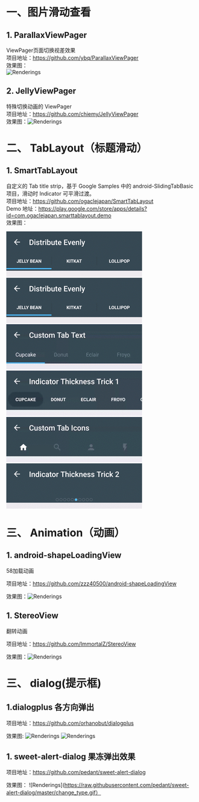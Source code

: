 
# 一、图片滑动查看
## 1. ParallaxViewPager  
ViewPager页面切换视差效果  
项目地址：https://github.com/ybq/ParallaxViewPager  
效果图：    
![Renderings](https://github.com/ybq/ParallaxViewPager/raw/master/art/screen.gif) 
## 2. JellyViewPager  
特殊切换动画的 ViewPager  
项目地址：https://github.com/chiemy/JellyViewPager  
效果图：![Renderings](https://github.com/chiemy/JellyViewPager/raw/master/capture.gif)  

# 二、 TabLayout（标题滑动）
## 1. SmartTabLayout  
自定义的 Tab title strip，基于 Google Samples 中的 android-SlidingTabBasic 项目，滑动时 Indicator 可平滑过渡。  
项目地址：https://github.com/ogaclejapan/SmartTabLayout  
Demo 地址：https://play.google.com/store/apps/details?id=com.ogaclejapan.smarttablayout.demo  
效果图：

![alt text](https://raw.githubusercontent.com/ogaclejapan/SmartTabLayout/master/art/demo1.gif "title1") 
![alt text](https://raw.githubusercontent.com/ogaclejapan/SmartTabLayout/master/art/demo1.gif "title2") 
![alt text](https://raw.githubusercontent.com/ogaclejapan/SmartTabLayout/master/art/demo3.gif "title3") 
![alt text](https://raw.githubusercontent.com/ogaclejapan/SmartTabLayout/master/art/demo4.gif "title4")
![alt text](https://raw.githubusercontent.com/ogaclejapan/SmartTabLayout/master/art/demo5.gif "title5") 
![alt text](https://raw.githubusercontent.com/ogaclejapan/SmartTabLayout/master/art/demo6.gif "title6")

# 三、 Animation（动画）
## 1. android-shapeLoadingView
58加载动画 

项目地址：https://github.com/zzz40500/android-shapeLoadingView 

效果图：![Renderings](https://camo.githubusercontent.com/575b98a56c5546043ec045d044429590e4a623fe/687474703a2f2f75706c6f61642d696d616765732e6a69616e7368752e696f2f75706c6f61645f696d616765732f3136363836362d376434313538646532636534306139612e676966) 

## 1. StereoView
翻转动画

项目地址：https://github.com/ImmortalZ/StereoView

效果图：![Renderings](https://github.com/ImmortalZ/StereoView/blob/master/img/1.gif)

# 三、 dialog(提示框)
## 1.dialogplus 各方向弹出

项目地址：https://github.com/orhanobut/dialogplus

效果图:
![Renderings](https://github.com/orhanobut/dialogplus/blob/master/art/dialogplus.gif)
![Renderings](https://github.com/orhanobut/dialogplus/blob/master/art/dialogplusanim.gif)

## 1. sweet-alert-dialog 果冻弹出效果
项目地址：https://github.com/pedant/sweet-alert-dialog

效果图：
![Renderings](https://raw.githubusercontent.com/pedant/sweet-alert-dialog/master/change_type.gif）
